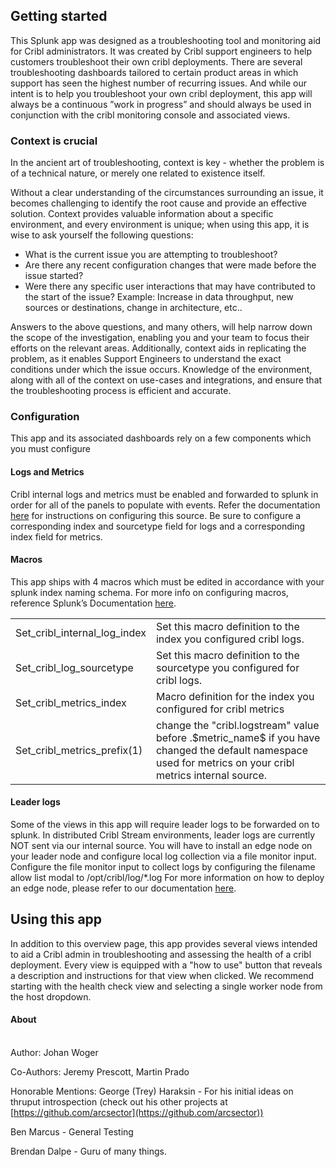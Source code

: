 <!-----

Yay, no errors, warnings, or alerts!

Conversion time: 0.543 seconds.


Using this Markdown file:

1. Paste this output into your source file.
2. See the notes and action items below regarding this conversion run.
3. Check the rendered output (headings, lists, code blocks, tables) for proper
   formatting and use a linkchecker before you publish this page.

Conversion notes:

* Docs to Markdown version 1.0β34
* Thu Jun 22 2023 10:04:22 GMT-0700 (PDT)
* Source doc: Untitled document
* Tables are currently converted to HTML tables.
----->



## Getting started

This Splunk app was designed as a troubleshooting tool and monitoring aid for Cribl administrators. It was created by Cribl support engineers to help customers troubleshoot their own cribl deployments. There are several troubleshooting dashboards tailored to certain product areas in which support has seen the highest number of recurring issues. And while our intent is to help you troubleshoot your own cribl deployment, this app will always be a continuous ”work in progress” and should always be used in conjunction with the cribl monitoring console and associated views. 

 


### **Context is crucial**

In the ancient art of troubleshooting, context is key - whether the problem is of a technical nature, or merely one related to existence itself.

Without a clear understanding of the circumstances surrounding an issue, it becomes challenging to identify the root cause and provide an effective solution. Context provides valuable information about a specific environment, and every environment is unique; when using this app, it is wise to ask yourself the following questions:



* What is the current issue you are attempting to troubleshoot?
* Are there any recent configuration changes that were made before the issue started?
* Were there any specific user interactions that may have contributed to the start of the issue? Example: Increase in data throughput, new sources or destinations, change in architecture, etc.. 

Answers to the above questions, and many others, will help narrow down the scope of the investigation, enabling you and your team to focus their efforts on the relevant areas. Additionally, context aids in replicating the problem, as it enables Support Engineers to understand the exact conditions under which the issue occurs. Knowledge of the environment, along with all of the context on use-cases and integrations, and ensure that the troubleshooting process is efficient and accurate.

 


### **Configuration**

This app and its associated dashboards rely on a few components which you must configure

 


#### **Logs and Metrics**

 

Cribl internal logs and metrics must be enabled and forwarded to splunk in order for all of the panels to populate with events. Refer the documentation [here](https://docs.cribl.io/stream/sources-cribl-internal/#configuring-cribl-internal-logsmetrics-as-a-datasource) for instructions on configuring this source. Be sure to configure a corresponding index and sourcetype field for logs and a corresponding index field for metrics. 

 


#### **Macros**

 

This app ships with 4 macros which must be edited in accordance with your splunk index naming schema. For more info on configuring macros, reference Splunk’s Documentation [here](https://docs.splunk.com/Documentation/SplunkCloud/9.0.2303/Knowledge/Definesearchmacros).


<table>
  <tr>
   <td>Set_cribl_internal_log_index
   </td>
   <td>Set this macro definition to the index you configured cribl logs.
   </td>
  </tr>
  <tr>
   <td>Set_cribl_log_sourcetype
   </td>
   <td>Set this macro definition to the sourcetype you configured for cribl logs.
   </td>
  </tr>
  <tr>
   <td>Set_cribl_metrics_index
   </td>
   <td>Macro definition for the index you configured for cribl metrics
   </td>
  </tr>
  <tr>
   <td>Set_cribl_metrics_prefix(1)
   </td>
   <td>change the "cribl.logstream" value before .$metric_name$ if you have changed the default namespace used for metrics on your cribl metrics internal source. 
   </td>
  </tr>
</table>


 


#### **Leader logs**

Some of the views in this app will require leader logs to be forwarded on to splunk. In distributed Cribl Stream environments, leader logs are currently NOT sent via our internal source. You will have to install an edge node on your leader node and configure local log collection via a file monitor input. Configure the file monitor input to collect logs by configuring the filename allow list modal to /opt/cribl/log/*.log For more information on how to deploy an edge node, please refer to our documentation [here](https://docs.cribl.io/edge/deploy-planning).

 
## Using this app

In addition to this overview page, this app provides several views intended to aid a Cribl admin in troubleshooting and assessing the health of a cribl deployment. Every view is equipped with a "how to use" button that reveals a description and instructions for that view when clicked. We recommend starting with the health check view and selecting a single worker node from the host dropdown.

#### **About**

 \
Author: Johan Woger 

Co-Authors: Jeremy Prescott, Martin Prado 

Honorable Mentions: George (Trey) Haraksin - For his initial ideas on thruput introspection (check out his other projects at [https://github.com/arcsector](https://github.com/arcsector)) 

Ben Marcus - General Testing 

Brendan Dalpe - Guru of many things.
